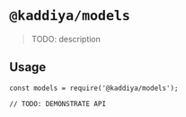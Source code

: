 # `@kaddiya/models`

> TODO: description

## Usage

```
const models = require('@kaddiya/models');

// TODO: DEMONSTRATE API
```
